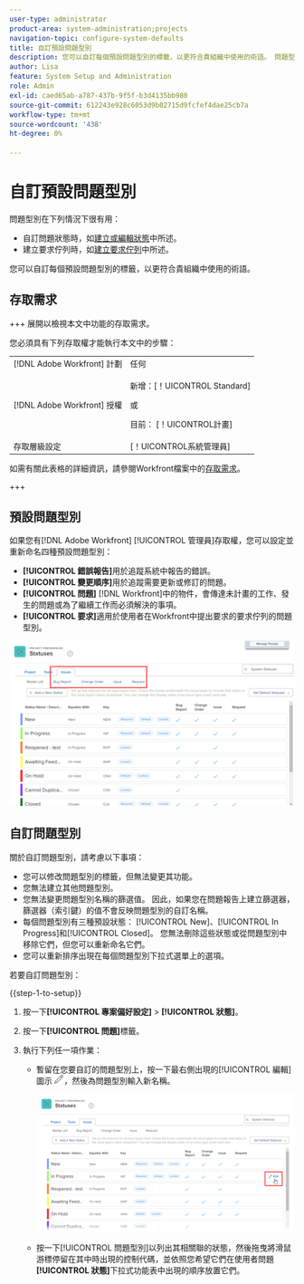 ```yaml
---
user-type: administrator
product-area: system-administration;projects
navigation-topic: configure-system-defaults
title: 自訂預設問題型別
description: 您可以自訂每個預設問題型別的標籤，以更符合貴組織中使用的術語。 問題型別對於自訂問題狀態和建立請求佇列很有用。
author: Lisa
feature: System Setup and Administration
role: Admin
exl-id: caed65ab-a787-437b-9f5f-b3d4135bb980
source-git-commit: 612243e928c6053d9b02715d9fcfef4dae25cb7a
workflow-type: tm+mt
source-wordcount: '438'
ht-degree: 0%

---
```


# 自訂預設問題型別

問題型別在下列情況下很有用：

* 自訂問題狀態時，如[建立或編輯狀態](../../../administration-and-setup/customize-workfront/creating-custom-status-and-priority-labels/create-or-edit-a-status.md)中所述。
* 建立要求佇列時，如[建立要求佇列](../../../manage-work/requests/create-and-manage-request-queues/create-request-queue.md)中所述。

您可以自訂每個預設問題型別的標籤，以更符合貴組織中使用的術語。

## 存取需求

+++ 展開以檢視本文中功能的存取需求。

您必須具有下列存取權才能執行本文中的步驟：

<table style="table-layout:auto"> 
 <col> 
 <col> 
 <tbody> 
  <tr> 
   <td role="rowheader">[!DNL Adobe Workfront] 計劃</td> 
   <td>任何</td> 
  </tr> 
  <tr> 
   <td role="rowheader">[!DNL Adobe Workfront] 授權</td> 
   <td><p>新增：[！UICONTROL Standard]</p>
   或
   <p>目前： [！UICONTROL計畫]</p>
   </td> 
  </tr>
  <tr>
   <td role="rowheader">存取層級設定</td> 
   <td>[！UICONTROL系統管理員]</td>
  </tr> 
 </tbody> 
</table>

如需有關此表格的詳細資訊，請參閱Workfront檔案中的[存取需求](/help/quicksilver/administration-and-setup/add-users/access-levels-and-object-permissions/access-level-requirements-in-documentation.md)。

+++

## 預設問題型別

如果您有[!DNL Adobe Workfront] [!UICONTROL 管理員]存取權，您可以設定並重新命名四種預設問題型別：

* **[!UICONTROL 錯誤報告]**&#x200B;用於追蹤系統中報告的錯誤。
* **[!UICONTROL 變更順序]**&#x200B;用於追蹤需要更新或修訂的問題。
* **[!UICONTROL 問題]** [!DNL Workfront]中的物件，會傳達未計畫的工作、發生的問題或為了繼續工作而必須解決的事項。
* **[!UICONTROL 要求]**&#x200B;適用於使用者在Workfront中提出要求的要求佇列的問題型別。

![預設問題型別](assets/default-issue-types.png)

## 自訂問題型別

關於自訂問題型別，請考慮以下事項：

* 您可以修改問題型別的標籤，但無法變更其功能。
* 您無法建立其他問題型別。
* 您無法變更問題型別名稱的篩選值。 因此，如果您在問題報告上建立篩選器，篩選器（索引鍵）的值不會反映問題型別的自訂名稱。
* 每個問題型別有三種預設狀態： [!UICONTROL New]、[!UICONTROL In Progress]和[!UICONTROL Closed]。 您無法刪除這些狀態或從問題型別中移除它們，但您可以重新命名它們。
* 您可以重新排序出現在每個問題型別下拉式選單上的選項。

若要自訂問題型別：

{{step-1-to-setup}}

1. 按一下&#x200B;**[!UICONTROL 專案偏好設定]** > **[!UICONTROL 狀態]**。

1. 按一下&#x200B;**[!UICONTROL 問題]**&#x200B;標籤。
1. 執行下列任一項作業：

   * 暫留在您要自訂的問題型別上，按一下最右側出現的[!UICONTROL 編輯]圖示![編輯圖示](assets/edit-icon.png)，然後為問題型別輸入新名稱。

     ![自訂問題型別](assets/customize-issue-type.png)

   * 按一下[!UICONTROL 問題型別]以列出其相關聯的狀態，然後拖曳將滑鼠游標停留在其中時出現的控制代碼，並依照您希望它們在使用者問題&#x200B;**[!UICONTROL 狀態]**&#x200B;下拉式功能表中出現的順序放置它們。
